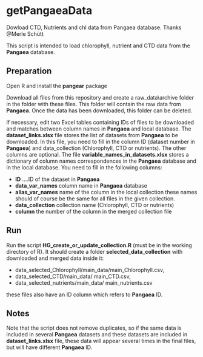 # getPangaeaData
Dowload CTD, Nutrients and chl data from Pangaea database.
Thanks @Merle Schütt

This script is intended to load chlorophyll, nutrient and CTD data from the **Pangaea** database. 

## Preparation

Open R and install the **pangear** package

Download all files from this repository and create a raw_data\archive folder in the folder with these files. This folder will contain the raw data from **Pangaea**. Once the data has been downloaded, this folder can be deleted. 

If necessary, edit two Excel tables containing IDs of files to be downloaded and matches between column names in **Pangaea** and local database. 
The **dataset_links.xlsx** file stores the list of datasets from **Pangaea** to be downloaded. In this file, you need to fill in the column ID (dataset number in **Pangaea**) and data_collection (Chlorophyll, CTD or nutrients). The other columns are optional. 
The file **variable_names_in_datasets.xlsx** stores a dictionary of column names correspondences in the **Pangaea** database and in the local database. You need to fill in the following columns: 

- **ID** ....ID of the dataset in **Pangaea**
- **data_var_names** column name in **Pangaea** database
- **alias_var_names** name of the column in the local collection these names should of course be the same for all files in the given collection.
- **data_collection** collection name (Chlorophyll, CTD or nutrients)
- **column**  the number of the column in the merged collection file

## Run 

Run the script **HG_create_or_update_collection.R** (must be in the working directory of R). It should create a folder **selected_data_collection** with downloaded and merged data inside it: 

- data_selected_Chlorophyll/main_data/main_Chlorophyll.csv, 
- data_selected_CTD/main_data/ main_CTD.csv, 
- data_selected_nutrients/main_data/ main_nutrients.csv 

these files also have an ID column which refers to **Pangaea** ID.

## Notes
Note that the script does not remove duplicates, so if the same data is included in several **Pangaea** datasets and these datasets are included in **dataset_links.xlsx** file, these data will appear several times in the final files, but will have different **Pangaea** ID.
